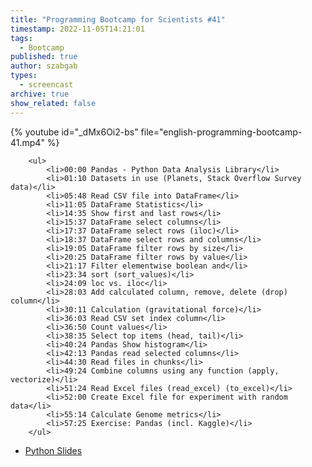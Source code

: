 ```yaml
---
title: "Programming Bootcamp for Scientists #41"
timestamp: 2022-11-05T14:21:01
tags:
  - Bootcamp
published: true
author: szabgab
types:
  - screencast
archive: true
show_related: false
---
```



{% youtube id="_dMx6Oi2-bs" file="english-programming-bootcamp-41.mp4" %}

        <ul>
            <li>00:00 Pandas - Python Data Analysis Library</li>
            <li>01:10 Datasets in use (Planets, Stack Overflow Survey data)</li>
            <li>05:48 Read CSV file into DataFrame</li>
            <li>11:05 DataFrame Statistics</li>
            <li>14:35 Show first and last rows</li>
            <li>15:37 DataFrame select columns</li>
            <li>17:37 DataFrame select rows (iloc)</li>
            <li>18:37 DataFrame select rows and columns</li>
            <li>19:05 DataFrame filter rows by size</li>
            <li>20:25 DataFrame filter rows by value</li>
            <li>21:17 Filter elementwise boolean and</li>
            <li>23:34 sort (sort_values)</li>
            <li>24:09 loc vs. iloc</li>
            <li>28:03 Add calculated column, remove, delete (drop) column</li>
            <li>30:11 Calculation (gravitational force)</li>
            <li>36:03 Read CSV set index column</li>
            <li>36:50 Count values</li>
            <li>38:35 Select top items (head, tail)</li>
            <li>40:24 Pandas Show histogram</li>
            <li>42:13 Pandas read selected columns</li>
            <li>44:30 Read files in chunks</li>
            <li>49:24 Combine columns using any function (apply, vectorize)</li>
            <li>51:24 Read Excel files (read_excel) (to_excel)</li>
            <li>52:00 Create Excel file for experiment with random data</li>
            <li>55:14 Calculate Genome metrics</li>
            <li>57:25 Exercise: Pandas (incl. Kaggle)</li>
        </ul>

* [Python Slides](/slides/python)


